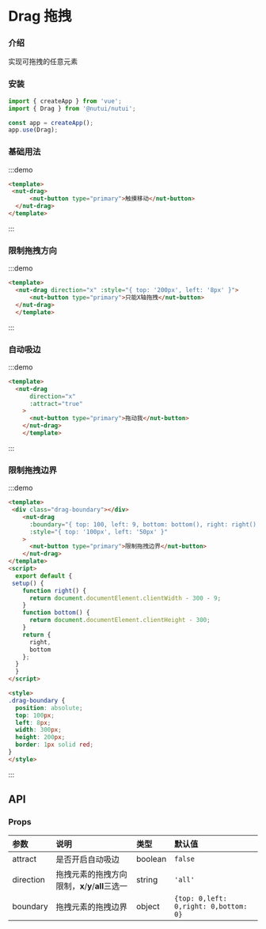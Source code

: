 # Drag 拖拽
### 介绍

实现可拖拽的任意元素

### 安装

``` javascript
import { createApp } from 'vue';
import { Drag } from '@nutui/nutui';

const app = createApp();
app.use(Drag);
```

### 基础用法
:::demo
```html
<template>
 <nut-drag>
      <nut-button type="primary">触摸移动</nut-button>
  </nut-drag>
</template>
```
:::
### 限制拖拽方向
:::demo
```html
<template>
  <nut-drag direction="x" :style="{ top: '200px', left: '8px' }">
      <nut-button type="primary">只能X轴拖拽</nut-button>
  </nut-drag>
  </template>
```
:::
### 自动吸边
:::demo
```html
<template>
  <nut-drag
      direction="x"
      :attract="true"
    >
      <nut-button type="primary">拖动我</nut-button>
    </nut-drag>
    </template>
```
:::
### 限制拖拽边界
:::demo
```html
<template>
 <div class="drag-boundary"></div>
    <nut-drag
      :boundary="{ top: 100, left: 9, bottom: bottom(), right: right() }"
      :style="{ top: '100px', left: '50px' }"
    >
      <nut-button type="primary">限制拖拽边界</nut-button>
    </nut-drag>
</template>
<script>
  export default {
 setup() {
    function right() {
      return document.documentElement.clientWidth - 300 - 9;
    }
    function bottom() {
      return document.documentElement.clientHeight - 300;
    }
    return {
      right,
      bottom
    };
  }
  }
</script>

<style>
.drag-boundary {
  position: absolute;
  top: 100px;
  left: 8px;
  width: 300px;
  height: 200px;
  border: 1px solid red;
}
</style>

```
:::
## API
### Props

| 参数      | 说明                                              | 类型           | 默认值                              |
| :-------- | :------------------------------------------------ | :------------- | :---------------------------------- |
| attract   | 是否开启自动吸边                                  | boolean        | `false`                                |
| direction | 拖拽元素的拖拽方向限制，**x**/**y**/**all**三选一 | string         | `'all'`                               |
| boundary  | 拖拽元素的拖拽边界                                | object         | `{top: 0,left: 0,right: 0,bottom: 0}` |